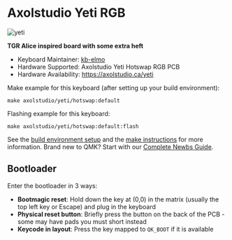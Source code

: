 # Axolstudio Yeti RGB

![yeti](https://i.imgur.com/eoRH6W1l.png)

**TGR Alice inspired board with some extra heft**

* Keyboard Maintainer: [kb-elmo](https://github.com/kb-elmo)
* Hardware Supported: Axolstudio Yeti Hotswap RGB PCB
* Hardware Availability: https://axolstudio.ca/yeti

Make example for this keyboard (after setting up your build environment):

    make axolstudio/yeti/hotswap:default

Flashing example for this keyboard:

    make axolstudio/yeti/hotswap:default:flash

See the [build environment setup](https://docs.qmk.fm/#/getting_started_build_tools) and the [make instructions](https://docs.qmk.fm/#/getting_started_make_guide) for more information. Brand new to QMK? Start with our [Complete Newbs Guide](https://docs.qmk.fm/#/newbs).

## Bootloader

Enter the bootloader in 3 ways:

* **Bootmagic reset**: Hold down the key at (0,0) in the matrix (usually the top left key or Escape) and plug in the keyboard
* **Physical reset button**: Briefly press the button on the back of the PCB - some may have pads you must short instead
* **Keycode in layout**: Press the key mapped to `QK_BOOT` if it is available
